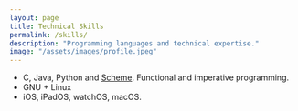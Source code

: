 ```yaml
---
layout: page
title: Technical Skills
permalink: /skills/
description: "Programming languages and technical expertise."
image: "/assets/images/profile.jpeg"
---
```

- C, Java, Python and [Scheme](https://www.scheme.org).  Functional and imperative programming.
- GNU + Linux
- iOS, iPadOS, watchOS, macOS.